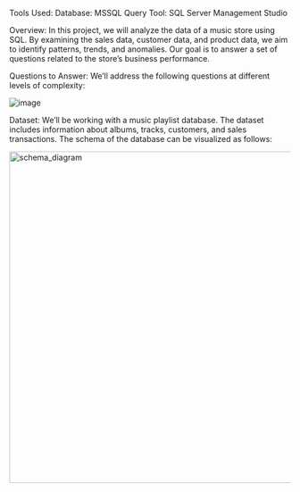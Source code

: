 Tools Used:
Database: MSSQL
Query Tool: SQL Server Management Studio

Overview:
In this project, we will analyze the data of a music store using SQL. By examining the sales data, customer data, and product data, we aim to identify patterns, trends, and anomalies. Our goal is to answer a set of questions related to the store’s business performance.

Questions to Answer:
We’ll address the following questions at different levels of complexity:

![image](https://github.com/rishabhrajput488/Music-Store-Analysis-SQL/assets/97242908/493e71dc-5415-45b2-acad-77ac40ec1d56)


Dataset:
We’ll be working with a music playlist database. The dataset includes information about albums, tracks, customers, and sales transactions. The schema of the database can be visualized as follows:

<img width="594" alt="schema_diagram" src="https://github.com/rishabhrajput488/Music-Store-Analysis-SQL/assets/97242908/5880849a-4104-4f00-a5e9-e48765adf536">
